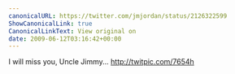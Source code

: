 ```yaml
---
canonicalURL: https://twitter.com/jmjordan/status/2126322599
ShowCanonicalLink: true
CanonicalLinkText: View original on
date: 2009-06-12T03:16:42+00:00
---
```

I will miss you, Uncle Jimmy... http://twitpic.com/7654h